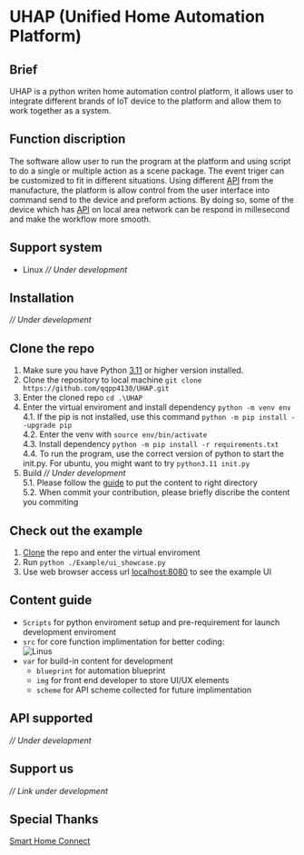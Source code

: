 # UHAP (Unified Home Automation Platform)

## Brief
UHAP is a python writen home automation control platform, it allows user to integrate different brands of IoT device to the platform and allow them to work together as a system.

## Function discription
The software allow user to run the program at the platform and using script to do a single or multiple action as a scene package. The event triger can be customized to fit in different situations.
Using different [API](#API-supported) from the manufacture, the platform is allow control from the user interface into command send to the device and preform actions. By doing so, some of the device which has [API](#API-supported) on local area network can be respond in millesecond and make the workflow more smooth.

## Support system
* Linux
_// Under development_

## Installation
_// Under development_

## Clone the repo
1. Make sure you have Python [3.11](https://www.python.org/downloads/release/python-3110/) or higher version installed.
2. Clone the repository to local machine ``git clone https://github.com/qqpp4130/UHAP.git``
3. Enter the cloned repo ``cd .\UHAP``
4. Enter the virtual enviroment and install dependency ``python -m venv env`` <br>
	4.1. If the pip is not installed, use this command ``python -m pip install --upgrade pip`` <br>
	4.2. Enter the venv with ``source env/bin/activate`` <br>
	4.3. Install dependency ``python -m pip install -r requirements.txt`` <br>
   	4.4. To run the program, use the correct version of python to start the init.py. For ubuntu, you might want to try ``python3.11 init.py`` <br> 
6. Build _// Under development_ <br>
	5.1. Please follow the [guide](#content-guide) to put the content to right directory<br>
	5.2. When commit your contribution, please briefly discribe the content you commiting<br>

## Check out the example
1. [Clone](#clone-the-repo) the repo and enter the virtual enviroment
2. Run ``python ./Example/ui_showcase.py``
3. Use web browser access url [localhost:8080](http://localhost:8080/page/index) to see the example UI

## Content guide
* ``Scripts`` for python enviroment setup and pre-requirement for launch development enviroment<br>
* ``src`` for core function implimentation for better coding:<br>
    ![Linus](https://pic1.zhimg.com/v2-08509d0e37e2787cb0a5e1df5c15f331_720w.jpg?source=172ae18b)<br>
* ``var`` for build-in content for development<br>
    * ``blueprint`` for automation blueprint<br>
    * ``img`` for front end developer to store UI/UX elements<br>
    * ``scheme`` for API scheme collected for future implimentation<br>
    

## API supported
_// Under development_

## Support us
_// Link under development_

## Special Thanks
[Smart Home Connect](https://smarthomeconnect.readthedocs.io/en/latest/)
